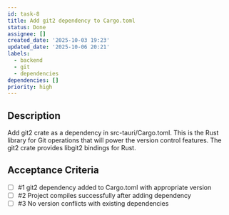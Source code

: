 ```yaml
---
id: task-8
title: Add git2 dependency to Cargo.toml
status: Done
assignee: []
created_date: '2025-10-03 19:23'
updated_date: '2025-10-06 20:21'
labels:
  - backend
  - git
  - dependencies
dependencies: []
priority: high
---
```


## Description

<!-- SECTION:DESCRIPTION:BEGIN -->
Add git2 crate as a dependency in src-tauri/Cargo.toml. This is the Rust library for Git operations that will power the version control features. The git2 crate provides libgit2 bindings for Rust.
<!-- SECTION:DESCRIPTION:END -->

## Acceptance Criteria
<!-- AC:BEGIN -->
- [ ] #1 git2 dependency added to Cargo.toml with appropriate version
- [ ] #2 Project compiles successfully after adding dependency
- [ ] #3 No version conflicts with existing dependencies
<!-- AC:END -->
